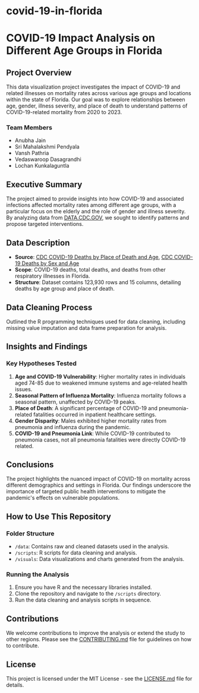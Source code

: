# covid-19-in-florida

# COVID-19 Impact Analysis on Different Age Groups in Florida

## Project Overview

This data visualization project investigates the impact of COVID-19 and related illnesses on mortality rates across various age groups and locations within the state of Florida. Our goal was to explore relationships between age, gender, illness severity, and place of death to understand patterns of COVID-19-related mortality from 2020 to 2023.

### Team Members
- Anubha Jain
- Sri Mahalakshmi Pendyala
- Vansh Pathria
- Vedaswaroop Dasagrandhi
- Lochan Kunkalaguntla

## Executive Summary

The project aimed to provide insights into how COVID-19 and associated infections affected mortality rates among different age groups, with a particular focus on the elderly and the role of gender and illness severity. By analyzing data from [DATA.CDC.GOV](https://data.cdc.gov), we sought to identify patterns and propose targeted interventions.

## Data Description

- **Source**: [CDC COVID-19 Deaths by Place of Death and Age](https://data.cdc.gov/NCHS/Provisional-COVID-19-Deaths-by-Place-of-Death-and-/4va6-ph5s), [CDC COVID-19 Deaths by Sex and Age](https://data.cdc.gov/NCHS/Provisional-COVID-19-Deaths-by-Sex-and-Age/9bhg-hcku)
- **Scope**: COVID-19 deaths, total deaths, and deaths from other respiratory illnesses in Florida.
- **Structure**: Dataset contains 123,930 rows and 15 columns, detailing deaths by age group and place of death.

## Data Cleaning Process

Outlined the R programming techniques used for data cleaning, including missing value imputation and data frame preparation for analysis.

## Insights and Findings

### Key Hypotheses Tested
1. **Age and COVID-19 Vulnerability**: Higher mortality rates in individuals aged 74-85 due to weakened immune systems and age-related health issues.
2. **Seasonal Pattern of Influenza Mortality**: Influenza mortality follows a seasonal pattern, unaffected by COVID-19 peaks.
3. **Place of Death**: A significant percentage of COVID-19 and pneumonia-related fatalities occurred in inpatient healthcare settings.
4. **Gender Disparity**: Males exhibited higher mortality rates from pneumonia and influenza during the pandemic.
5. **COVID-19 and Pneumonia Link**: While COVID-19 contributed to pneumonia cases, not all pneumonia fatalities were directly COVID-19 related.

## Conclusions

The project highlights the nuanced impact of COVID-19 on mortality across different demographics and settings in Florida. Our findings underscore the importance of targeted public health interventions to mitigate the pandemic's effects on vulnerable populations.

## How to Use This Repository

### Folder Structure
- `/data`: Contains raw and cleaned datasets used in the analysis.
- `/scripts`: R scripts for data cleaning and analysis.
- `/visuals`: Data visualizations and charts generated from the analysis.

### Running the Analysis
1. Ensure you have R and the necessary libraries installed.
2. Clone the repository and navigate to the `/scripts` directory.
3. Run the data cleaning and analysis scripts in sequence.

## Contributions

We welcome contributions to improve the analysis or extend the study to other regions. Please see the [CONTRIBUTING.md](./CONTRIBUTING.md) file for guidelines on how to contribute.

## License

This project is licensed under the MIT License - see the [LICENSE.md](./LICENSE.md) file for details.

